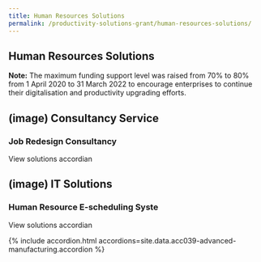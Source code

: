 ```yaml
---
title: Human Resources Solutions
permalink: /productivity-solutions-grant/human-resources-solutions/
---
```


## Human Resources Solutions

**Note:**
The maximum funding support level was raised from 70% to 80% from 1 April 2020 to 31 March 2022 to encourage enterprises to continue their digitalisation and productivity upgrading efforts.

## (image) Consultancy Service

### Job Redesign Consultancy
View solutions accordian

## (image) IT Solutions

### Human Resource E-scheduling Syste
View solutions accordian


{% include accordion.html accordions=site.data.acc039-advanced-manufacturing.accordion %}